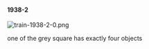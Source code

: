 #### 1938-2
![train-1938-2-0.png](https://github.com/lil-lab/nlvr/raw/master/nlvr/train/images/10/train-1938-2-0.png "train-1938-2-0.png")

one of the grey square has exactly four objects